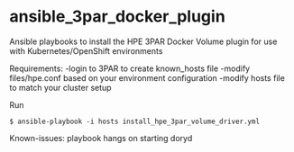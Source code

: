 # ansible_3par_docker_plugin

Ansible playbooks to install the HPE 3PAR Docker Volume plugin for use with Kubernetes/OpenShift environments

Requirements:
-login to 3PAR to create known_hosts file
-modify files/hpe.conf based on your environment configuration
-modify hosts file to match your cluster setup

Run
```
$ ansible-playbook -i hosts install_hpe_3par_volume_driver.yml
```

Known-issues:
playbook hangs on starting doryd


